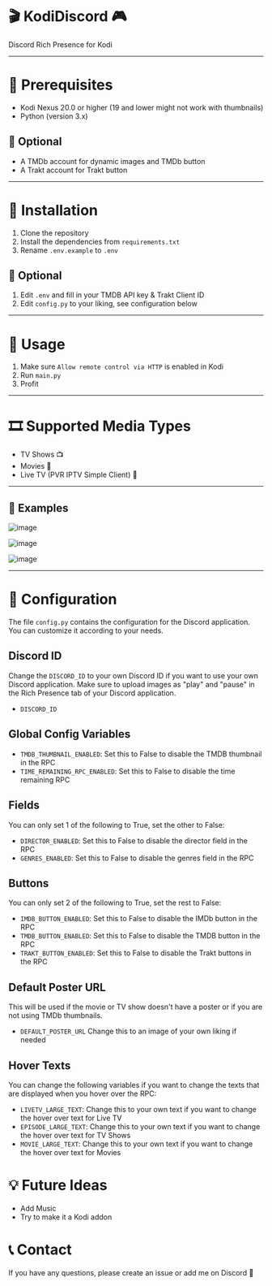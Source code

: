 # 🎬 KodiDiscord 🎮
Discord Rich Presence for Kodi

---

# 📝 Prerequisites
* Kodi Nexus 20.0 or higher (19 and lower might not work with thumbnails)
* Python (version 3.x)

## 📝 Optional
* A TMDb account for dynamic images and TMDb button
* A Trakt account for Trakt button

---

# 🚀 Installation
1. Clone the repository
2. Install the dependencies from `requirements.txt`
3. Rename `.env.example` to `.env`

## 🚀  Optional
1. Edit `.env` and fill in your TMDB API key & Trakt Client ID
2. Edit `config.py` to your liking, see configuration below

---

# 🎯 Usage
1. Make sure `Allow remote control via HTTP` is enabled in Kodi
2. Run `main.py`
3. Profit

---

# 🎞️ Supported Media Types 
* TV Shows 📺
* Movies 🎥
* Live TV (PVR IPTV Simple Client) 📡

---

## 📸 Examples
![image](https://github.com/zeroquinc/KodiDiscord/assets/39315068/848cbe27-d508-46c5-93dd-a8b9c72c92a1)

![image](https://github.com/zeroquinc/KodiDiscord/assets/39315068/e494b101-c764-4901-bd7d-a53aa186b0e4)

![image](https://github.com/zeroquinc/KodiDiscord/assets/39315068/e22e37c0-27a6-429a-a2c4-21e412aad10a)

---

# 🔧 Configuration

The file `config.py` contains the configuration for the Discord application. You can customize it according to your needs.

## Discord ID

Change the `DISCORD_ID` to your own Discord ID if you want to use your own Discord application. Make sure to upload images as "play" and "pause" in the Rich Presence tab of your Discord application.

- `DISCORD_ID`

## Global Config Variables

- `TMDB_THUMBNAIL_ENABLED`: Set this to False to disable the TMDB thumbnail in the RPC
- `TIME_REMAINING_RPC_ENABLED`: Set this to False to disable the time remaining RPC

## Fields

You can only set 1 of the following to True, set the other to False:

- `DIRECTOR_ENABLED`: Set this to False to disable the director field in the RPC
- `GENRES_ENABLED`: Set this to False to disable the genres field in the RPC

## Buttons

You can only set 2 of the following to True, set the rest to False:

- `IMDB_BUTTON_ENABLED`: Set this to False to disable the IMDb button in the RPC
- `TMDB_BUTTON_ENABLED`: Set this to False to disable the TMDB button in the RPC
- `TRAKT_BUTTON_ENABLED`: Set this to False to disable the Trakt buttons in the RPC

## Default Poster URL

This will be used if the movie or TV show doesn't have a poster or if you are not using TMDb thumbnails.

- `DEFAULT_POSTER_URL` Change this to an image of your own liking if needed

## Hover Texts

You can change the following variables if you want to change the texts that are displayed when you hover over the RPC:

- `LIVETV_LARGE_TEXT`: Change this to your own text if you want to change the hover over text for Live TV
- `EPISODE_LARGE_TEXT`: Change this to your own text if you want to change the hover over text for TV Shows
- `MOVIE_LARGE_TEXT`: Change this to your own text if you want to change the hover over text for Movies

# 💡 Future Ideas
* Add Music
* Try to make it a Kodi addon

# 📞 Contact
If you have any questions, please create an issue or add me on Discord 💬
